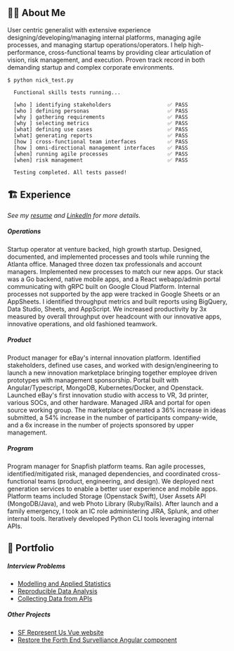 ## 👨‍💻 About Me
User centric generalist with extensive experience designing/developing/managing internal platforms, managing agile processes, and managing startup operations/operators. I help high-performance, cross-functional teams by providing clear articulation of vision, risk management, and execution. Proven track record in both demanding startup and complex corporate environments.

```
$ python nick_test.py
    
  Functional skills tests running...
  
  [who ] identifying stakeholders                  ✅ PASS
  [who ] defining personas                         ✅ PASS
  [why ] gathering requirements                    ✅ PASS
  [why ] selecting metrics                         ✅ PASS
  [what] defining use cases                        ✅ PASS
  [what] generating reports                        ✅ PASS
  [how ] cross-functional team interfaces          ✅ PASS
  [how ] omni-directional management interfaces    ✅ PASS
  [when] running agile processes                   ✅ PASS
  [when] risk management                           ✅ PASS
  
  Testing completed. All tests passed!
```

## 🏗️ Experience
_See my [resume](https://docs.google.com/document/d/17Oe8Tab9zK4oKPVTXrHdub56eSGYvIIJHS_jAFRehu8/edit?usp=sharing) and [LinkedIn](https://www.linkedin.com/in/nickolasturner/) for more details._
##### Operations
Startup operator at venture backed, high growth startup. Designed, documented, and implemented processes and tools while running the Atlanta office. Managed three dozen tax professionals and account managers. Implemented new processes to match our new apps. Our stack was a Go backend, native mobile apps, and a React webapp/admin portal communicating with gRPC built on Google Cloud Platform. Internal processes not supported by the app were tracked in Google Sheets or an AppSheets. I identified throughput metrics and built reports using BigQuery, Data Studio, Sheets, and AppScript. We increased productivity by 3x measured by overall throughput over headcount with our innovative apps, innovative operations, and old fashioned teamwork.
##### Product
Product manager for eBay's internal innovation platform. Identified stakeholders, defined use cases, and worked with design/engineering to launch a new innovation marketplace bringing together employee driven prototypes with management sponsorship. Portal built with Angular/Typescript, MongoDB, Kubernetes/Docker, and Openstack. Launched eBay's first innovation studio with access to VR, 3d printer, various SOCs, and other hardware. Managed JIRA and portal for open source working group. The marketplace generated a 36% increase in ideas submitted, a 54% increase in the number of participants company-wide, and a 6x increase in the number of projects sponsored by upper management.
##### Program
Program manager for Snapfish platform teams. Ran agile processes, identified/mitigated risk, managed dependencies, and coordinated cross-functional teams (product, engineering, and design). We deployed next generation services to enable a better user experience and mobile apps. Platform teams included Storage (Openstack Swift), User Assets API (MongoDB/Java), and web Photo Library (Ruby/Rails). After launch and a family emergency, I took an IC role administering JIRA, Splunk, and other internal tools. Iteratively developed Python CLI tools leveraging internal APIs.

## 📌 Portfolio
##### Interview Problems
- [Modelling and Applied Statistics](https://docs.google.com/spreadsheets/d/1xt_NnPP7cAO-R5TThhlmlfa7mdHtxImy8thzjMHSwfU/edit?usp=sharing)
- [Reproducible Data Analysis](https://github.com/bootstrapt/clipboard-health-wbd-notebook/blob/main/pricing_wbd.ipynb)
- [Collecting Data from APIs](https://bootstrapt.github.io/safegraph-practice-problems/)

##### Other Projects
- [SF Represent Us Vue website](https://github.com/sfrepresentus/sfrepresentus.github.io-source) 
- [Restore the Forth End Survelliance Angular component](https://github.com/bootstrapt/end_survelliance_angular)
